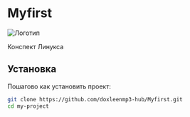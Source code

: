 # Myfirst

![Логотип](https://i.pinimg.com/736x/9c/b3/d1/9cb3d1dbed99a0fa134ce01139b797a0.jpg)

Конспект Линукса

## Установка
Пошагово как установить проект:
```bash
git clone https://github.com/doxleenmp3-hub/Myfirst.git
cd my-project
